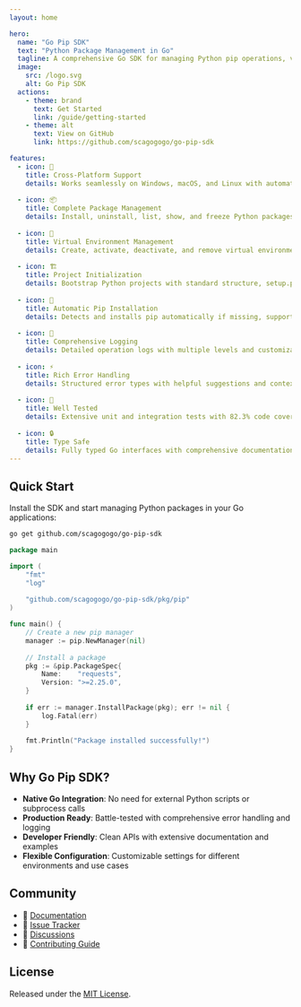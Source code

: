 ```yaml
---
layout: home

hero:
  name: "Go Pip SDK"
  text: "Python Package Management in Go"
  tagline: A comprehensive Go SDK for managing Python pip operations, virtual environments, and Python projects with CLI support
  image:
    src: /logo.svg
    alt: Go Pip SDK
  actions:
    - theme: brand
      text: Get Started
      link: /guide/getting-started
    - theme: alt
      text: View on GitHub
      link: https://github.com/scagogogo/go-pip-sdk

features:
  - icon: 🚀
    title: Cross-Platform Support
    details: Works seamlessly on Windows, macOS, and Linux with automatic platform detection and adaptation.
  
  - icon: 📦
    title: Complete Package Management
    details: Install, uninstall, list, show, and freeze Python packages with full pip compatibility.
  
  - icon: 🐍
    title: Virtual Environment Management
    details: Create, activate, deactivate, and remove virtual environments with ease.
  
  - icon: 🏗️
    title: Project Initialization
    details: Bootstrap Python projects with standard structure, setup.py, pyproject.toml, and more.
  
  - icon: 🔧
    title: Automatic Pip Installation
    details: Detects and installs pip automatically if missing, supporting multiple installation methods.
  
  - icon: 📝
    title: Comprehensive Logging
    details: Detailed operation logs with multiple levels and customizable output formats.
  
  - icon: ⚡
    title: Rich Error Handling
    details: Structured error types with helpful suggestions and context-aware error messages.
  
  - icon: 🧪
    title: Well Tested
    details: Extensive unit and integration tests with 82.3% code coverage for reliability.
  
  - icon: 🔒
    title: Type Safe
    details: Fully typed Go interfaces with comprehensive documentation and examples.
---
```


## Quick Start

Install the SDK and start managing Python packages in your Go applications:

```bash
go get github.com/scagogogo/go-pip-sdk
```

```go
package main

import (
    "fmt"
    "log"
    
    "github.com/scagogogo/go-pip-sdk/pkg/pip"
)

func main() {
    // Create a new pip manager
    manager := pip.NewManager(nil)
    
    // Install a package
    pkg := &pip.PackageSpec{
        Name:    "requests",
        Version: ">=2.25.0",
    }
    
    if err := manager.InstallPackage(pkg); err != nil {
        log.Fatal(err)
    }
    
    fmt.Println("Package installed successfully!")
}
```

## Why Go Pip SDK?

- **Native Go Integration**: No need for external Python scripts or subprocess calls
- **Production Ready**: Battle-tested with comprehensive error handling and logging
- **Developer Friendly**: Clean APIs with extensive documentation and examples
- **Flexible Configuration**: Customizable settings for different environments and use cases

## Community

- 📖 [Documentation](https://scagogogo.github.io/go-pip-sdk/)
- 🐛 [Issue Tracker](https://github.com/scagogogo/go-pip-sdk/issues)
- 💬 [Discussions](https://github.com/scagogogo/go-pip-sdk/discussions)
- 📧 [Contributing Guide](/guide/contributing)

## License

Released under the [MIT License](https://github.com/scagogogo/go-pip-sdk/blob/main/LICENSE).
